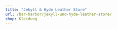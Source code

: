 ```yaml
---
title: "Jekyll & Hyde Leather Store"
url: /bar-harbor/jekyll-und-hyde-leather-store/
shop: Kleidung
---
```

